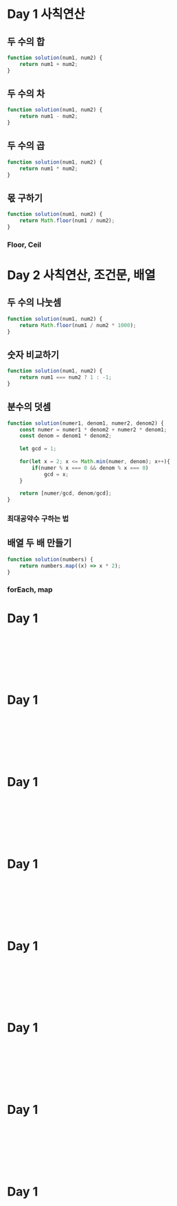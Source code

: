 # Day 1 사칙연산
## 두 수의 합
```js
function solution(num1, num2) {
    return num1 + num2;
}
```

## 두 수의 차
```js
function solution(num1, num2) {
    return num1 - num2;
}
```

## 두 수의 곱
```js
function solution(num1, num2) {
    return num1 * num2;
}
```

## 몫 구하기
```js
function solution(num1, num2) {
    return Math.floor(num1 / num2);
}
```
### Floor, Ceil

# Day 2 사칙연산, 조건문, 배열
## 두 수의 나눗셈
```js
function solution(num1, num2) {
    return Math.floor(num1 / num2 * 1000);
}
```

## 숫자 비교하기
```js
function solution(num1, num2) {
    return num1 === num2 ? 1 : -1;
}
```

## 분수의 덧셈
```js
function solution(numer1, denom1, numer2, denom2) {
    const numer = numer1 * denom2 + numer2 * denom1;
    const denom = denom1 * denom2;
    
    let gcd = 1;
    
    for(let x = 2; x <= Math.min(numer, denom); x++){
        if(numer % x === 0 && denom % x === 0)
            gcd = x;
    }
    
    return [numer/gcd, denom/gcd];
}
```
### 최대공약수 구하는 법

## 배열 두 배 만들기
```js
function solution(numbers) {
    return numbers.map((x) => x * 2);
}
```
### forEach, map

# Day 1
## 
```js

```

## 
```js

```

## 
```js

```

## 
```js

```

# Day 1
## 
```js

```

## 
```js

```

## 
```js

```

## 
```js

```

# Day 1
## 
```js

```

## 
```js

```

## 
```js

```

## 
```js

```

# Day 1
## 
```js

```

## 
```js

```

## 
```js

```

## 
```js

```

# Day 1
## 
```js

```

## 
```js

```

## 
```js

```

## 
```js

```

# Day 1
## 
```js

```

## 
```js

```

## 
```js

```

## 
```js

```

# Day 1
## 
```js

```

## 
```js

```

## 
```js

```

## 
```js

```

# Day 1
## 
```js

```

## 
```js

```

## 
```js

```

## 
```js

```
